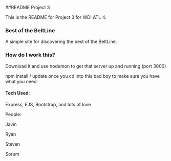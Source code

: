 ##README Project 3

This is the README for Project 3 for WDI ATL 4.

### Best of the BeltLine

A simple site for discovering the best of the BeltLine.

### How do I work this?

Download it and use nodemon to get that server up and running (port 3000)


npm install / update once you cd into this bad boy to make sure you have what
you need.

#### Tech Used:

Express, EJS, Bootstrap, and lots of love

People:

Javin

Ryan

Steven

Sorum
